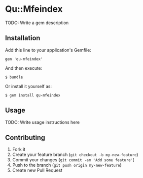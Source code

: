 # Qu::Mfeindex

TODO: Write a gem description

## Installation

Add this line to your application's Gemfile:

    gem 'qu-mfeindex'

And then execute:

    $ bundle

Or install it yourself as:

    $ gem install qu-mfeindex

## Usage

TODO: Write usage instructions here

## Contributing

1. Fork it
2. Create your feature branch (`git checkout -b my-new-feature`)
3. Commit your changes (`git commit -am 'Add some feature'`)
4. Push to the branch (`git push origin my-new-feature`)
5. Create new Pull Request
